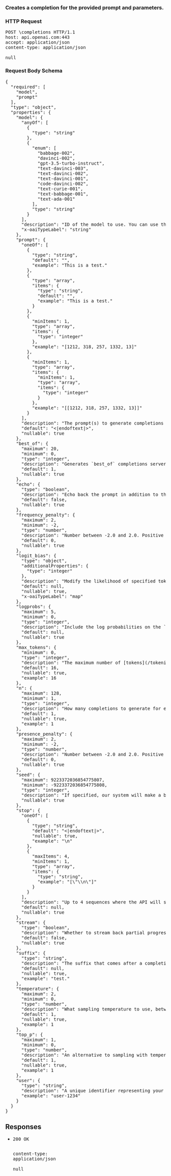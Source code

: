 <!DOCTYPE html><html><head><title>Creates a completion for the provided prompt and parameters.</title><link rel="stylesheet" href="./OpenApi.css"/><meta charset="utf-8"/><meta name="viewport" content="width=device-width, initial-scale=1"/></head><body><article><section class="requestOverview"><h1 class="request-summary">Creates a completion for the provided prompt and parameters.</h1></section><section class="http"><h3>HTTP Request</h3><pre class="http-example"><span class="request-line">POST</span> <span class="http-target">\completions</span> <span class="http-version">HTTP/1.1</span>&#xA;<span class="header-line">host</span>: <span class="header-value">api.openai.com:443</span>&#xA;<span class="header-line">accept</span>: <span class="header-value">application/json</span>&#xA;<span class="header-line">content-type</span>: <span class="header-value">application/json</span>&#xA;&#xA;null</pre></section><section class="requestContent"><h3>Request Body Schema</h3><pre class="schema">{&#xA;  &quot;required&quot;: [&#xA;    &quot;model&quot;,&#xA;    &quot;prompt&quot;&#xA;  ],&#xA;  &quot;type&quot;: &quot;object&quot;,&#xA;  &quot;properties&quot;: {&#xA;    &quot;model&quot;: {&#xA;      &quot;anyOf&quot;: [&#xA;        {&#xA;          &quot;type&quot;: &quot;string&quot;&#xA;        },&#xA;        {&#xA;          &quot;enum&quot;: [&#xA;            &quot;babbage-002&quot;,&#xA;            &quot;davinci-002&quot;,&#xA;            &quot;gpt-3.5-turbo-instruct&quot;,&#xA;            &quot;text-davinci-003&quot;,&#xA;            &quot;text-davinci-002&quot;,&#xA;            &quot;text-davinci-001&quot;,&#xA;            &quot;code-davinci-002&quot;,&#xA;            &quot;text-curie-001&quot;,&#xA;            &quot;text-babbage-001&quot;,&#xA;            &quot;text-ada-001&quot;&#xA;          ],&#xA;          &quot;type&quot;: &quot;string&quot;&#xA;        }&#xA;      ],&#xA;      &quot;description&quot;: &quot;ID of the model to use. You can use the [List models](/docs/api-reference/models/list) API to see all of your available models, or see our [Model overview](/docs/models/overview) for descriptions of them.\n&quot;,&#xA;      &quot;x-oaiTypeLabel&quot;: &quot;string&quot;&#xA;    },&#xA;    &quot;prompt&quot;: {&#xA;      &quot;oneOf&quot;: [&#xA;        {&#xA;          &quot;type&quot;: &quot;string&quot;,&#xA;          &quot;default&quot;: &quot;&quot;,&#xA;          &quot;example&quot;: &quot;This is a test.&quot;&#xA;        },&#xA;        {&#xA;          &quot;type&quot;: &quot;array&quot;,&#xA;          &quot;items&quot;: {&#xA;            &quot;type&quot;: &quot;string&quot;,&#xA;            &quot;default&quot;: &quot;&quot;,&#xA;            &quot;example&quot;: &quot;This is a test.&quot;&#xA;          }&#xA;        },&#xA;        {&#xA;          &quot;minItems&quot;: 1,&#xA;          &quot;type&quot;: &quot;array&quot;,&#xA;          &quot;items&quot;: {&#xA;            &quot;type&quot;: &quot;integer&quot;&#xA;          },&#xA;          &quot;example&quot;: &quot;[1212, 318, 257, 1332, 13]&quot;&#xA;        },&#xA;        {&#xA;          &quot;minItems&quot;: 1,&#xA;          &quot;type&quot;: &quot;array&quot;,&#xA;          &quot;items&quot;: {&#xA;            &quot;minItems&quot;: 1,&#xA;            &quot;type&quot;: &quot;array&quot;,&#xA;            &quot;items&quot;: {&#xA;              &quot;type&quot;: &quot;integer&quot;&#xA;            }&#xA;          },&#xA;          &quot;example&quot;: &quot;[[1212, 318, 257, 1332, 13]]&quot;&#xA;        }&#xA;      ],&#xA;      &quot;description&quot;: &quot;The prompt(s) to generate completions for, encoded as a string, array of strings, array of tokens, or array of token arrays.\n\nNote that &lt;|endoftext|&gt; is the document separator that the model sees during training, so if a prompt is not specified the model will generate as if from the beginning of a new document.\n&quot;,&#xA;      &quot;default&quot;: &quot;&lt;|endoftext|&gt;&quot;,&#xA;      &quot;nullable&quot;: true&#xA;    },&#xA;    &quot;best_of&quot;: {&#xA;      &quot;maximum&quot;: 20,&#xA;      &quot;minimum&quot;: 0,&#xA;      &quot;type&quot;: &quot;integer&quot;,&#xA;      &quot;description&quot;: &quot;Generates `best_of` completions server-side and returns the \&quot;best\&quot; (the one with the highest log probability per token). Results cannot be streamed.\n\nWhen used with `n`, `best_of` controls the number of candidate completions and `n` specifies how many to return &#x2013; `best_of` must be greater than `n`.\n\n**Note:** Because this parameter generates many completions, it can quickly consume your token quota. Use carefully and ensure that you have reasonable settings for `max_tokens` and `stop`.\n&quot;,&#xA;      &quot;default&quot;: 1,&#xA;      &quot;nullable&quot;: true&#xA;    },&#xA;    &quot;echo&quot;: {&#xA;      &quot;type&quot;: &quot;boolean&quot;,&#xA;      &quot;description&quot;: &quot;Echo back the prompt in addition to the completion\n&quot;,&#xA;      &quot;default&quot;: false,&#xA;      &quot;nullable&quot;: true&#xA;    },&#xA;    &quot;frequency_penalty&quot;: {&#xA;      &quot;maximum&quot;: 2,&#xA;      &quot;minimum&quot;: -2,&#xA;      &quot;type&quot;: &quot;number&quot;,&#xA;      &quot;description&quot;: &quot;Number between -2.0 and 2.0. Positive values penalize new tokens based on their existing frequency in the text so far, decreasing the model&#x27;s likelihood to repeat the same line verbatim.\n\n[See more information about frequency and presence penalties.](/docs/guides/text-generation/parameter-details)\n&quot;,&#xA;      &quot;default&quot;: 0,&#xA;      &quot;nullable&quot;: true&#xA;    },&#xA;    &quot;logit_bias&quot;: {&#xA;      &quot;type&quot;: &quot;object&quot;,&#xA;      &quot;additionalProperties&quot;: {&#xA;        &quot;type&quot;: &quot;integer&quot;&#xA;      },&#xA;      &quot;description&quot;: &quot;Modify the likelihood of specified tokens appearing in the completion.\n\nAccepts a JSON object that maps tokens (specified by their token ID in the GPT tokenizer) to an associated bias value from -100 to 100. You can use this [tokenizer tool](/tokenizer?view=bpe) (which works for both GPT-2 and GPT-3) to convert text to token IDs. Mathematically, the bias is added to the logits generated by the model prior to sampling. The exact effect will vary per model, but values between -1 and 1 should decrease or increase likelihood of selection; values like -100 or 100 should result in a ban or exclusive selection of the relevant token.\n\nAs an example, you can pass `{\&quot;50256\&quot;: -100}` to prevent the &lt;|endoftext|&gt; token from being generated.\n&quot;,&#xA;      &quot;default&quot;: null,&#xA;      &quot;nullable&quot;: true,&#xA;      &quot;x-oaiTypeLabel&quot;: &quot;map&quot;&#xA;    },&#xA;    &quot;logprobs&quot;: {&#xA;      &quot;maximum&quot;: 5,&#xA;      &quot;minimum&quot;: 0,&#xA;      &quot;type&quot;: &quot;integer&quot;,&#xA;      &quot;description&quot;: &quot;Include the log probabilities on the `logprobs` most likely output tokens, as well the chosen tokens. For example, if `logprobs` is 5, the API will return a list of the 5 most likely tokens. The API will always return the `logprob` of the sampled token, so there may be up to `logprobs&#x2B;1` elements in the response.\n\nThe maximum value for `logprobs` is 5.\n&quot;,&#xA;      &quot;default&quot;: null,&#xA;      &quot;nullable&quot;: true&#xA;    },&#xA;    &quot;max_tokens&quot;: {&#xA;      &quot;minimum&quot;: 0,&#xA;      &quot;type&quot;: &quot;integer&quot;,&#xA;      &quot;description&quot;: &quot;The maximum number of [tokens](/tokenizer) that can be generated in the completion.\n\nThe token count of your prompt plus `max_tokens` cannot exceed the model&#x27;s context length. [Example Python code](https://cookbook.openai.com/examples/how_to_count_tokens_with_tiktoken) for counting tokens.\n&quot;,&#xA;      &quot;default&quot;: 16,&#xA;      &quot;nullable&quot;: true,&#xA;      &quot;example&quot;: 16&#xA;    },&#xA;    &quot;n&quot;: {&#xA;      &quot;maximum&quot;: 128,&#xA;      &quot;minimum&quot;: 1,&#xA;      &quot;type&quot;: &quot;integer&quot;,&#xA;      &quot;description&quot;: &quot;How many completions to generate for each prompt.\n\n**Note:** Because this parameter generates many completions, it can quickly consume your token quota. Use carefully and ensure that you have reasonable settings for `max_tokens` and `stop`.\n&quot;,&#xA;      &quot;default&quot;: 1,&#xA;      &quot;nullable&quot;: true,&#xA;      &quot;example&quot;: 1&#xA;    },&#xA;    &quot;presence_penalty&quot;: {&#xA;      &quot;maximum&quot;: 2,&#xA;      &quot;minimum&quot;: -2,&#xA;      &quot;type&quot;: &quot;number&quot;,&#xA;      &quot;description&quot;: &quot;Number between -2.0 and 2.0. Positive values penalize new tokens based on whether they appear in the text so far, increasing the model&#x27;s likelihood to talk about new topics.\n\n[See more information about frequency and presence penalties.](/docs/guides/text-generation/parameter-details)\n&quot;,&#xA;      &quot;default&quot;: 0,&#xA;      &quot;nullable&quot;: true&#xA;    },&#xA;    &quot;seed&quot;: {&#xA;      &quot;maximum&quot;: 9223372036854775807,&#xA;      &quot;minimum&quot;: -9223372036854775808,&#xA;      &quot;type&quot;: &quot;integer&quot;,&#xA;      &quot;description&quot;: &quot;If specified, our system will make a best effort to sample deterministically, such that repeated requests with the same `seed` and parameters should return the same result.\n\nDeterminism is not guaranteed, and you should refer to the `system_fingerprint` response parameter to monitor changes in the backend.\n&quot;,&#xA;      &quot;nullable&quot;: true&#xA;    },&#xA;    &quot;stop&quot;: {&#xA;      &quot;oneOf&quot;: [&#xA;        {&#xA;          &quot;type&quot;: &quot;string&quot;,&#xA;          &quot;default&quot;: &quot;&lt;|endoftext|&gt;&quot;,&#xA;          &quot;nullable&quot;: true,&#xA;          &quot;example&quot;: &quot;\n&quot;&#xA;        },&#xA;        {&#xA;          &quot;maxItems&quot;: 4,&#xA;          &quot;minItems&quot;: 1,&#xA;          &quot;type&quot;: &quot;array&quot;,&#xA;          &quot;items&quot;: {&#xA;            &quot;type&quot;: &quot;string&quot;,&#xA;            &quot;example&quot;: &quot;[\&quot;\\n\&quot;]&quot;&#xA;          }&#xA;        }&#xA;      ],&#xA;      &quot;description&quot;: &quot;Up to 4 sequences where the API will stop generating further tokens. The returned text will not contain the stop sequence.\n&quot;,&#xA;      &quot;default&quot;: null,&#xA;      &quot;nullable&quot;: true&#xA;    },&#xA;    &quot;stream&quot;: {&#xA;      &quot;type&quot;: &quot;boolean&quot;,&#xA;      &quot;description&quot;: &quot;Whether to stream back partial progress. If set, tokens will be sent as data-only [server-sent events](https://developer.mozilla.org/en-US/docs/Web/API/Server-sent_events/Using_server-sent_events#Event_stream_format) as they become available, with the stream terminated by a `data: [DONE]` message. [Example Python code](https://cookbook.openai.com/examples/how_to_stream_completions).\n&quot;,&#xA;      &quot;default&quot;: false,&#xA;      &quot;nullable&quot;: true&#xA;    },&#xA;    &quot;suffix&quot;: {&#xA;      &quot;type&quot;: &quot;string&quot;,&#xA;      &quot;description&quot;: &quot;The suffix that comes after a completion of inserted text.&quot;,&#xA;      &quot;default&quot;: null,&#xA;      &quot;nullable&quot;: true,&#xA;      &quot;example&quot;: &quot;test.&quot;&#xA;    },&#xA;    &quot;temperature&quot;: {&#xA;      &quot;maximum&quot;: 2,&#xA;      &quot;minimum&quot;: 0,&#xA;      &quot;type&quot;: &quot;number&quot;,&#xA;      &quot;description&quot;: &quot;What sampling temperature to use, between 0 and 2. Higher values like 0.8 will make the output more random, while lower values like 0.2 will make it more focused and deterministic.\n\nWe generally recommend altering this or `top_p` but not both.\n&quot;,&#xA;      &quot;default&quot;: 1,&#xA;      &quot;nullable&quot;: true,&#xA;      &quot;example&quot;: 1&#xA;    },&#xA;    &quot;top_p&quot;: {&#xA;      &quot;maximum&quot;: 1,&#xA;      &quot;minimum&quot;: 0,&#xA;      &quot;type&quot;: &quot;number&quot;,&#xA;      &quot;description&quot;: &quot;An alternative to sampling with temperature, called nucleus sampling, where the model considers the results of the tokens with top_p probability mass. So 0.1 means only the tokens comprising the top 10% probability mass are considered.\n\nWe generally recommend altering this or `temperature` but not both.\n&quot;,&#xA;      &quot;default&quot;: 1,&#xA;      &quot;nullable&quot;: true,&#xA;      &quot;example&quot;: 1&#xA;    },&#xA;    &quot;user&quot;: {&#xA;      &quot;type&quot;: &quot;string&quot;,&#xA;      &quot;description&quot;: &quot;A unique identifier representing your end-user, which can help OpenAI to monitor and detect abuse. [Learn more](/docs/guides/safety-best-practices/end-user-ids).\n&quot;,&#xA;      &quot;example&quot;: &quot;user-1234&quot;&#xA;    }&#xA;  }&#xA;}</pre></section><section class="responses"><h2>Responses</h2><ul class="responses"><li class="response"><pre class="http-example"><span class="status-line">200</span> <span class="status-description">OK</span>
<span class="header-line">content-type</span>: <span class="header-value">application/json</span>&#xA;&#xA;null</pre></li></ul></section></article></body></html>